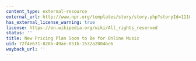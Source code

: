 ```yaml
---
content_type: external-resource
external_url: http://www.npr.org/templates/story/story.php?storyId=111046679
has_external_license_warning: true
license: https://en.wikipedia.org/wiki/All_rights_reserved
status: ''
title: New Pricing Plan Soon to Be for Online Music
uid: 72f4e671-828b-49ae-851b-1532a2804bc6
wayback_url: ''
---
```


